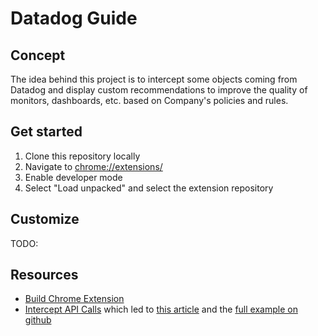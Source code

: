 # Datadog Guide

## Concept

The idea behind this project is to intercept some objects coming from Datadog and display custom recommendations to improve the quality of monitors, dashboards, etc. based on Company's policies and rules. 

## Get started

1. Clone this repository locally
1. Navigate to [chrome://extensions/](chrome://extensions/)
1. Enable developer mode
1. Select "Load unpacked" and select the extension repository

## Customize

TODO:

## Resources

- [Build Chrome Extension](https://thoughtbot.com/blog/how-to-make-a-chrome-extension)
- [Intercept API Calls](https://stackoverflow.com/questions/52669328/chrome-extension-intercept-http-response) which led to [this article](https://medium.com/better-programming/chrome-extension-intercepting-and-reading-the-body-of-http-requests-dd9ebdf2348b) and the [full example on github](https://github.com/AniketBhadane/kumpan-phish-extension)
